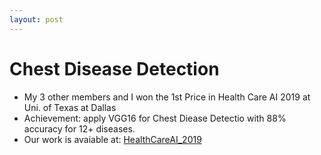 ```yaml
---
layout: post
---
```


# Chest Disease Detection
* My 3 other members and I won the 1st Price in Health Care AI 2019 at Uni. of Texas at Dallas
* Achievement: apply VGG16 for Chest Diease Detectio with 88% accuracy for 12+ diseases.
* Our work is avaiable at: [HealthCareAI_2019](https://github.com/quocdat32461997/HealthCareAI_2019)
